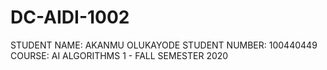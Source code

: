 # DC-AIDI-1002

STUDENT NAME: AKANMU OLUKAYODE
STUDENT NUMBER: 100440449
COURSE: AI ALGORITHMS 1 - FALL SEMESTER 2020
